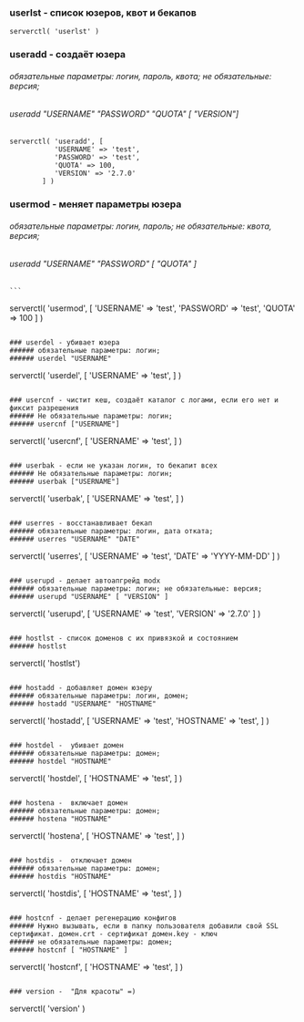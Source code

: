 ### userlst - список юзеров, квот и бекапов

``` 
serverctl( 'userlst' ) 
```

### useradd - создаёт юзера 
###### обязательные параметры: логин, пароль, квота; не обязательные: версия;
###### useradd "USERNAME" "PASSWORD" "QUOTA" [ "VERSION"]
``` 
serverctl( 'useradd', [
           'USERNAME' => 'test',
           'PASSWORD' => 'test',
           'QUOTA' => 100,
           'VERSION' => '2.7.0'
        ] ) 
```

### usermod - меняет параметры юзера 
###### обязательные параметры: логин, пароль; не обязательные: квота, версия; 
###### useradd "USERNAME" "PASSWORD" [ "QUOTA" ]
    ``` 
serverctl( 'usermod', [
           'USERNAME' => 'test',
           'PASSWORD' => 'test',
           'QUOTA' => 100
        ] ) 
```

### userdel - убивает юзера 
###### обязательные параметры: логин; 
###### userdel "USERNAME"
``` 
serverctl( 'userdel', [
           'USERNAME' => 'test',
        ] ) 
```

### usercnf - чистит кеш, создаёт каталог с логами, если его нет и фиксит разрешения 
###### Нe обязательные параметры: логин; 
###### usercnf ["USERNAME"]
``` 
serverctl( 'usercnf', [
           'USERNAME' => 'test',
        ] ) 
```

### userbak - если не указан логин, то бекапит всех 
###### Нe обязательные параметры: логин; 
###### userbak ["USERNAME"]
``` 
serverctl( 'userbak', [
           'USERNAME' => 'test',
        ] ) 
```

### userres - восстанавливает бекап
###### обязательные параметры: логин, дата отката; 
###### userres "USERNAME" "DATE"
``` 
serverctl( 'userres', [
                'USERNAME' => 'test',
                'DATE' => 'YYYY-MM-DD'
        ] ) 
```

### userupd - делает автоапгрейд modx
###### обязательные параметры: логин; не обязательные: версия;
###### userupd "USERNAME" [ "VERSION" ]
``` 
serverctl( 'userupd', [
                'USERNAME' => 'test',
                'VERSION' => '2.7.0'
        ] ) 
```

### hostlst - список доменов с их привязкой и состоянием
###### hostlst 
``` 
serverctl( 'hostlst') 
```

### hostadd - добавляет домен юзеру
###### обязательные параметры: логин, домен; 
###### hostadd "USERNAME" "HOSTNAME"
``` 
serverctl( 'hostadd', [
                'USERNAME' => 'test',
                'HOSTNAME' => 'test',
        ] ) 
```

### hostdel -  убивает домен
###### обязательные параметры: домен; 
###### hostdel "HOSTNAME"
``` 
serverctl( 'hostdel', [
                'HOSTNAME' => 'test',
        ] ) 
```

### hostena -  включает домен
###### обязательные параметры: домен; 
###### hostena "HOSTNAME"
``` 
serverctl( 'hostena', [
                'HOSTNAME' => 'test',
        ] ) 
```

### hostdis -  отключает домен
###### обязательные параметры: домен; 
###### hostdis "HOSTNAME"
``` 
serverctl( 'hostdis', [
                'HOSTNAME' => 'test',
        ] ) 
```

### hostcnf - делает регенерацию конфигов
###### Нужно вызывать, если в папку пользователя добавили свой SSL сертификат. домен.crt - сертификат домен.key - ключ
###### не обязательные параметры: домен; 
###### hostcnf [ "HOSTNAME" ]
``` 
serverctl( 'hostcnf', [
                'HOSTNAME' => 'test',
        ] ) 
```

### version -  "Для красоты" =)
``` 
serverctl( 'version' ) 
```

